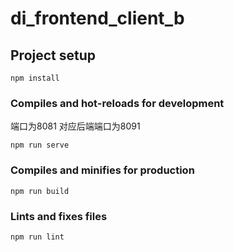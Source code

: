 # di_frontend_client_b

## Project setup
```
npm install
```

### Compiles and hot-reloads for development
端口为8081
对应后端端口为8091
```
npm run serve
```

### Compiles and minifies for production
```
npm run build
```

### Lints and fixes files
```
npm run lint
```

